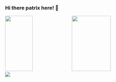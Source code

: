 ### Hi there patrix here! 👋
<div>
  <img height="180px" width="42%" src="https://github-readme-stats.vercel.app/api?username=patrixrs&show_icons=true&theme=midnight-purple" />
  <img height="180px" width="50%" src="https://github-readme-stats.vercel.app/api/top-langs/?username=patrixrs&layout=compact&theme=midnight-purple" />
</div>
<div>
  <a href="https://spotify-github-profile.vercel.app/api/view?uid=12178125626&redirect=true">
  <img src="https://spotify-github-profile.vercel.app/api/view?uid=12178125626&cover_image=true&theme=default&bar_color=53b14f&bar_color_cover=true" />
  </a>
</div>

<!--
**patrixrs/patrixrs** is a ✨ _special_ ✨ repository because its `README.md` (this file) appears on your GitHub profile.
-->
